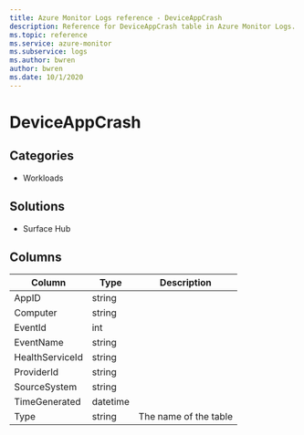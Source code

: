 ```yaml
---
title: Azure Monitor Logs reference - DeviceAppCrash
description: Reference for DeviceAppCrash table in Azure Monitor Logs.
ms.topic: reference
ms.service: azure-monitor
ms.subservice: logs
ms.author: bwren
author: bwren
ms.date: 10/1/2020
---
```


# DeviceAppCrash

 

## Categories

- Workloads
## Solutions

- Surface Hub




## Columns

|Column|Type|Description|
|---|---|---|
|AppID|string||
|Computer|string||
|EventId|int||
|EventName|string||
|HealthServiceId|string||
|ProviderId|string||
|SourceSystem|string||
|TimeGenerated|datetime||
|Type|string|The name of the table|
